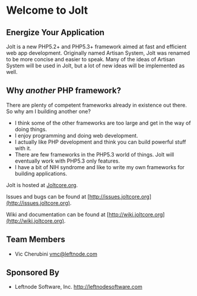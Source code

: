 # Welcome to Jolt
## Energize Your Application

Jolt is a new PHP5.2+ and PHP5.3+ framework aimed at fast and efficient web app development. Originally named Artisan System, Jolt was renamed to be more concise and easier to speak. Many of the ideas of Artisan System will be used in Jolt, but a lot of new ideas will be implemented as well.

## Why *another* PHP framework?
There are plenty of competent frameworks already in existence out there. So why am I building another one?
+ I think some of the other frameworks are too large and get in the way of doing things.
+ I enjoy programming and doing web development.
+ I actually like PHP development and think you can build powerful stuff with it.
+ There are few frameworks in the PHP5.3 world of things. Jolt will eventually work with PHP5.3 only features.
+ I have a bit of NIH syndrome and like to write my own frameworks for building applications.

Jolt is hosted at [Joltcore.org](http://joltcore.org).

Issues and bugs can be found at [http://issues.joltcore.org](http://issues.joltcore.org).

Wiki and documentation can be found at [http://wiki.joltcore.org](http://wiki.joltcore.org).

## Team Members
* Vic Cherubini <vmc@leftnode.com>

## Sponsored By
* Leftnode Software, Inc. <http://leftnodesoftware.com>
